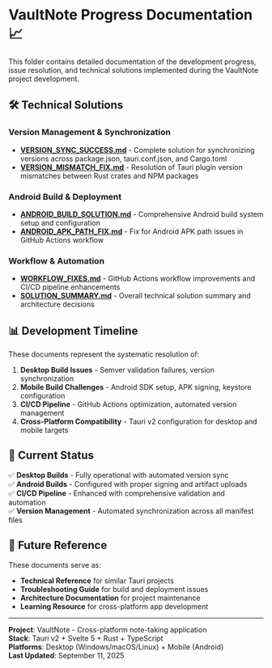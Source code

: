 # VaultNote Progress Documentation 📈

This folder contains detailed documentation of the development progress, issue resolution, and technical solutions implemented during the VaultNote project development.

## 🛠️ Technical Solutions

### Version Management & Synchronization

- **[VERSION_SYNC_SUCCESS.md](./VERSION_SYNC_SUCCESS.md)** - Complete solution for synchronizing versions across package.json, tauri.conf.json, and Cargo.toml
- **[VERSION_MISMATCH_FIX.md](./VERSION_MISMATCH_FIX.md)** - Resolution of Tauri plugin version mismatches between Rust crates and NPM packages

### Android Build & Deployment

- **[ANDROID_BUILD_SOLUTION.md](./ANDROID_BUILD_SOLUTION.md)** - Comprehensive Android build system setup and configuration
- **[ANDROID_APK_PATH_FIX.md](./ANDROID_APK_PATH_FIX.md)** - Fix for Android APK path issues in GitHub Actions workflow

### Workflow & Automation

- **[WORKFLOW_FIXES.md](./WORKFLOW_FIXES.md)** - GitHub Actions workflow improvements and CI/CD pipeline enhancements
- **[SOLUTION_SUMMARY.md](./SOLUTION_SUMMARY.md)** - Overall technical solution summary and architecture decisions

## 📊 Development Timeline

These documents represent the systematic resolution of:

1. **Desktop Build Issues** - Semver validation failures, version synchronization
2. **Mobile Build Challenges** - Android SDK setup, APK signing, keystore configuration
3. **CI/CD Pipeline** - GitHub Actions optimization, automated version management
4. **Cross-Platform Compatibility** - Tauri v2 configuration for desktop and mobile targets

## 🎯 Current Status

✅ **Desktop Builds** - Fully operational with automated version sync  
✅ **Android Builds** - Configured with proper signing and artifact uploads  
✅ **CI/CD Pipeline** - Enhanced with comprehensive validation and automation  
✅ **Version Management** - Automated synchronization across all manifest files

## 🔄 Future Reference

These documents serve as:

- **Technical Reference** for similar Tauri projects
- **Troubleshooting Guide** for build and deployment issues
- **Architecture Documentation** for project maintenance
- **Learning Resource** for cross-platform app development

---

**Project**: VaultNote - Cross-platform note-taking application  
**Stack**: Tauri v2 + Svelte 5 + Rust + TypeScript  
**Platforms**: Desktop (Windows/macOS/Linux) + Mobile (Android)  
**Last Updated**: September 11, 2025
